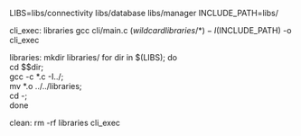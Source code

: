 LIBS=libs/connectivity libs/database libs/manager
INCLUDE_PATH=libs/

cli_exec: libraries
    gcc cli/main.c $(wildcard libraries/*) -I$(INCLUDE_PATH) -o cli_exec

libraries:
    mkdir libraries/
    for dir in $(LIBS); do \
        cd $$dir; \
        gcc -c *.c -I../; \
        mv *.o ../../libraries; \
        cd -; \
    done

clean:
    rm -rf libraries cli_exec
